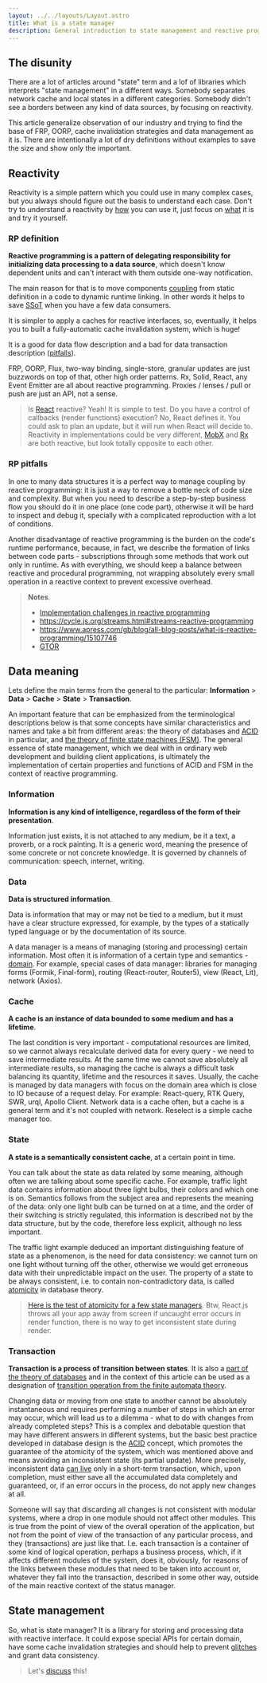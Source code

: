 ```yaml
---
layout: ../../layouts/Layout.astro
title: What is a state manager
description: General introduction to state management and reactive programming
---
```


## The disunity

There are a lot of articles around "state" term and a lof of libraries which interprets "state management" in a different ways. Somebody separates network cache and local states in a different categories. Somebody didn't see a borders between any kind of data sources, by focusing on reactivity.

This article generalize observation of our industry and trying to find the base of FRP, OORP, cache invalidation strategies and data management as it is. There are intentionally a lot of dry definitions without examples to save the size and show only the important.

## Reactivity

Reactivity is a simple pattern which you could use in many complex cases, but you always should figure out the basis to understand each case. Don't try to understand a reactivity by [how](https://github.com/kriskowal/gtor) you can use it, just focus on [what](#rp-definition) it is and try it yourself.

### RP definition

**Reactive programming is a pattern of delegating responsibility for initializing data processing to a data source**, which doesn't know dependent units and can't interact with them outside one-way notification.

The main reason for that is to move components [coupling](<https://en.wikipedia.org/wiki/Coupling_(computer_programming)>) from static definition in a code to dynamic runtime linking. In other words it helps to save [SSoT](https://en.wikipedia.org/wiki/Single_source_of_truth) when you have a few data consumers.

It is simpler to apply a caches for reactive interfaces, so, eventually, it helps you to built a fully-automatic cache invalidation system, which is huge!

It is a good for data flow description and a bad for data transaction description ([pitfalls](#rp-pitfalls)).

FRP, OORP, Flux, two-way binding, single-store, granular updates are just buzzwords on top of that, other high order patterns.
Rx, Solid, React, any Event Emitter are all about reactive programming.
Proxies / lenses / pull or push are just an API, not a sense.

> Is [React](https://reactjs.org) reactive? Yeah! It is simple to test. Do you have a control of callbacks (render functions) execution? No, React defines it. You could ask to plan an update, but it will run when React will decide to. Reactivity in implementations could be very different, [MobX](https://mobx.js.org) and [Rx](https://rxjs.dev) are both reactive, but look totally opposite to each other.

### RP pitfalls

In one to many data structures it is a perfect way to manage coupling by reactive programming: it is just a way to remove a bottle neck of code size and complexity. But when you need to describe a step-by-step business flow you should do it in one place (one code part), otherwise it will be hard to inspect and debug it, specially with a complicated reproduction with a lot of conditions.

Another disadvantage of reactive programming is the burden on the code's runtime performance, because, in fact, we describe the formation of links between code parts - subscriptions through some methods that work out only in runtime. As with everything, we should keep a balance between reactive and procedural programming, not wrapping absolutely every small operation in a reactive context to prevent excessive overhead.

> **Notes**.
>
> - [Implementation challenges in reactive programming](https://en.wikipedia.org/wiki/Reactive_programming#Implementation_techniques_and_challenges)
> - https://cycle.js.org/streams.html#streams-reactive-programming
> - https://www.apress.com/gb/blog/all-blog-posts/what-is-reactive-programming/15107746
> - [GTOR](https://github.com/kriskowal/gtor)

## Data meaning

Lets define the main terms from the general to the particular: **Information** > **Data** > **Cache** > **State** > **Transaction**.

An important feature that can be emphasized from the terminological descriptions below is that some concepts have similar characteristics and names and take a bit from different areas: the theory of databases and [ACID](https://ru.wikipedia.org/wiki/ACID) in particular, and [the theory of finite state machines (FSM)](https://en.wikipedia.org/wiki/Automata_theory). The general essence of state management, which we deal with in ordinary web development and building client applications, is ultimately the implementation of certain properties and functions of ACID and FSM in the context of reactive programming.

### Information

**Information is any kind of intelligence, regardless of the form of their presentation**.

Information just exists, it is not attached to any medium, be it a text, a proverb, or a rock painting. It is a generic word, meaning the presence of some concrete or not concrete knowledge. It is governed by channels of communication: speech, internet, writing.

### Data

**Data is structured information**.

Data is information that may or may not be tied to a medium, but it must have a clear structure expressed, for example, by the types of a statically typed language or by the documentation of its source.

A data manager is a means of managing (storing and processing) certain information. Most often it is information of a certain type and semantics - [domain](<https://en.wikipedia.org/wiki/Domain_(software_engineering)>). For example, special cases of data manager: libraries for managing forms (Formik, Final-form), routing (React-router, Router5), view (React, Lit), network (Axios).

### Cache

**A cache is an instance of data bounded to some medium and has a lifetime**.

The last condition is very important - computational resources are limited, so we cannot always recalculate derived data for every query - we need to save intermediate results. At the same time we cannot save absolutely all intermediate results, so managing the cache is always a difficult task balancing its quantity, lifetime and the resources it saves. Usually, the cache is managed by data managers with focus on the domain area which is close to IO because of a request delay. For example: React-query, RTK Query, SWR, urql, Apollo Client. Network data is a cache often, but a cache is a general term and it's not coupled with network. Reselect is a simple cache manager too.

### State

**A state is a semantically consistent cache**, at a certain point in time.

You can talk about the state as data related by some meaning, although often we are talking about some specific cache. For example, traffic light data contains information about three light bulbs, their colors and which one is on. Semantics follows from the subject area and represents the meaning of the data: only one light bulb can be turned on at a time, and the order of their switching is strictly regulated, this information is described not by the data structure, but by the code, therefore less explicit, although no less important.

The traffic light example deduced an important distinguishing feature of state as a phenomenon, is the need for data consistency: we cannot turn on one light without turning off the other, otherwise we would get erroneous data with their unpredictable impact on the user. The property of a state to be always consistent, i.e. to contain non-contradictory data, is called [atomicity](<https://en.wikipedia.org/wiki/Atomicity_(database_systems)>) in database theory.

> [Here is the test of atomicity for a few state managers](https://github.com/artalar/state-management-specification/blob/master/src/index.test.js). Btw, React.js throws all your app away from screen if uncaught error occurs in render function, there is no way to get inconsistent state during render.

### Transaction

**Transaction is a process of transition between states**. It is also a [part of the theory of databases](https://en.wikipedia.org/wiki/Database_transaction) and in the context of this article can be used as a designation of [transition operation from the finite automata theory](https://en.wikipedia.org/wiki/Transition_system).

Changing data or moving from one state to another cannot be absolutely instantaneous and requires performing a number of steps in which an error may occur, which will lead us to a dilemma - what to do with changes from already completed steps? This is a complex and debatable question that may have different answers in different systems, but the basic best practice developed in database design is the [ACID](https://en.wikipedia.org/wiki/ACID) concept, which promotes the guarantee of the atomicity of the system, which was mentioned above and means avoiding an inconsistent state (its partial update). More precisely, inconsistent data [can live](https://clojure.org/reference/transients) only in a short-term transaction, which, upon completion, must either save all the accumulated data completely and guaranteed, or, if an error occurs in the process, do not apply new changes at all.

Someone will say that discarding all changes is not consistent with modular systems, where a drop in one module should not affect other modules. This is true from the point of view of the overall operation of the application, but not from the point of view of the transaction of any particular process, and they (transactions) are just like that. I.e. each transaction is a container of some kind of logical operation, perhaps a business process, which, if it affects different modules of the system, does it, obviously, for reasons of the links between these modules that need to be taken into account or, whatever they fall into the transaction, described in some other way, outside of the main reactive context of the status manager.

## State management

So, what is state manager? It is a library for storing and processing data with reactive interface. It could expose special APIs for certain domain, have some cache invalidation strategies and should help to prevent [glitches](https://en.wikipedia.org/wiki/Reactive_programming#Glitches) and grant data consistency.

> Let's [discuss](https://github.com/artalar/reatom/discussions/444) this!
